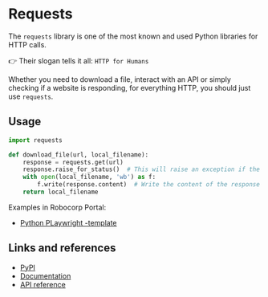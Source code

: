 # Requests

The `requests` library is one of the most known and used Python libraries for HTTP calls.

👉 Their slogan tells it all: `HTTP for Humans`

Whether you need to download a file, interact with an API or simply checking if a website is responding, for everything HTTP, you should just use `requests`.

## Usage

```python
import requests

def download_file(url, local_filename):
    response = requests.get(url)
    response.raise_for_status()  # This will raise an exception if the request fails
    with open(local_filename, 'wb') as f:
        f.write(response.content)  # Write the content of the response to a file
    return local_filename
```

Examples in Robocorp Portal:
* [Python PLaywright -template](https://robocorp.com/portal/robot/robocorp/template-python-browser)

## Links and references

* [PyPI](https://pypi.org/project/requests/)
* [Documentation](https://requests.readthedocs.io/en/latest/)
* [API reference](https://requests.readthedocs.io/en/latest/api/)
